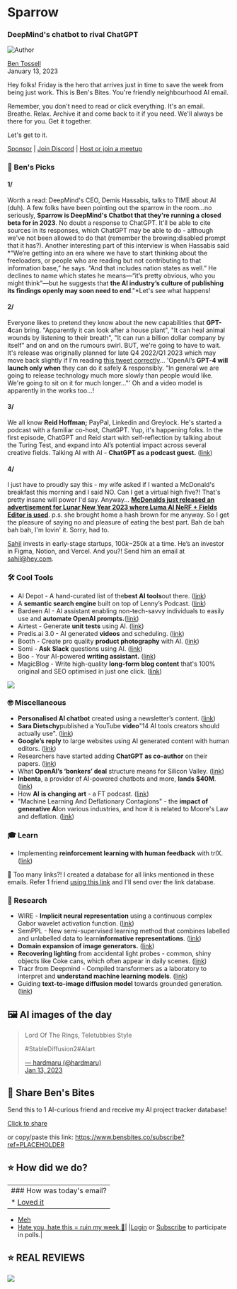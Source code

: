 # Sparrow

### DeepMind's chatbot to rival ChatGPT

![Author](https://media.beehiiv.com/cdn-cgi/image/format=auto,onerror=redirect/uploads/user/profile_picture/fc858b4d-39e3-4be1-abf4-2b55504e21a2/thumb_uJ4UYake_400x400.jpg)

[Ben Tossell](https://www.twitter.com/bentossell)  
January 13, 2023

Hey folks! Friday is the hero that arrives just in time to save the week from being just work. This is Ben's Bites. You're friendly neighbourhood AI email.

Remember, you don't need to read or click everything. It's an email. Breathe. Relax. Archive it and come back to it if you need. We'll always be there for you. Get it together.

Let's get to it.

[Sponsor](https://flight.beehiiv.net/v2/clicks/eyJhbGciOiJIUzI1NiIsInR5cCI6IkpXVCJ9.eyJ1cmwiOiJodHRwczovL3Nwb25zb3IuYmVuc2JpdGVzLmNvLyIsInBvc3RfaWQiOiI0ZDUyODZiOS1mNGY4LTRkNjYtODNmNy0yOTkwNzJkNzI3NzQiLCJwdWJsaWNhdGlvbl9pZCI6IjQ0N2Y2ZTYwLWUzNmEtNDY0Mi1iNmY4LTQ2YmViMTkwNDVlYyIsInZpc2l0X3Rva2VuIjoiYTkwZDNhZmEtN2Y3NS00YmUyLTlhOGYtMGYwZWYyN2Q1ZjI3IiwiaWF0IjoxNjc0MDMxODQ1LjI0NiwiaXNzIjoib3JjaGlkIn0.MZg6sJFIo0luFsL7GyZO6afRNBSCWeklCyaS55rS2B4) | [Join Discord](https://flight.beehiiv.net/v2/clicks/eyJhbGciOiJIUzI1NiIsInR5cCI6IkpXVCJ9.eyJ1cmwiOiJodHRwczovL2Rpc2NvcmQuZ2cvcWQ5Mk5LakRkRSIsInBvc3RfaWQiOiI0ZDUyODZiOS1mNGY4LTRkNjYtODNmNy0yOTkwNzJkNzI3NzQiLCJwdWJsaWNhdGlvbl9pZCI6IjQ0N2Y2ZTYwLWUzNmEtNDY0Mi1iNmY4LTQ2YmViMTkwNDVlYyIsInZpc2l0X3Rva2VuIjoiYTkwZDNhZmEtN2Y3NS00YmUyLTlhOGYtMGYwZWYyN2Q1ZjI3IiwiaWF0IjoxNjc0MDMxODQ1LjI0NiwiaXNzIjoib3JjaGlkIn0.1Aj_IeK6S74nfkTvlY7IPydg-G5qcymrOXgsQ0B7D6c) | [Host or join a meetup](https://flight.beehiiv.net/v2/clicks/eyJhbGciOiJIUzI1NiIsInR5cCI6IkpXVCJ9.eyJ1cmwiOiJodHRwczovL21lZXR1cHMuYmVuc2JpdGVzLmNvLyIsInBvc3RfaWQiOiI0ZDUyODZiOS1mNGY4LTRkNjYtODNmNy0yOTkwNzJkNzI3NzQiLCJwdWJsaWNhdGlvbl9pZCI6IjQ0N2Y2ZTYwLWUzNmEtNDY0Mi1iNmY4LTQ2YmViMTkwNDVlYyIsInZpc2l0X3Rva2VuIjoiYTkwZDNhZmEtN2Y3NS00YmUyLTlhOGYtMGYwZWYyN2Q1ZjI3IiwiaWF0IjoxNjc0MDMxODQ1LjI0NiwiaXNzIjoib3JjaGlkIn0.dJrVM1DWiz-rk_kfFsusrf9QfhPTEF_H7TkK1HB2_uc)

### 🤌 Ben's Picks

#### 1/

Worth a read: DeepMind's CEO, Demis Hassabis, talks to TIME about AI (duh). A few folks have been pointing out the sparrow in the room...no seriously, **Sparrow is DeepMind's Chatbot that they're running a closed beta for in 2023**. No doubt a response to ChatGPT. It'll be able to cite sources in its responses, which ChatGPT may be able to do - although we've not been allowed to do that (remember the browing:disabled prompt that it has?). Another interesting part of this interview is when Hassabis said *“We’re getting into an era where we have to start thinking about the freeloaders, or people who are reading but not contributing to that information base,” he says. “And that includes nation states as well.” He declines to name which states he means—“it’s pretty obvious, who you might think”—but he suggests that **the AI industry’s culture of publishing its findings openly may soon need to end**."*Let's see what happens!

#### 2/

Everyone likes to pretend they know about the new capabilities that **GPT-4**can bring. "Apparently it can look after a house plant", "It can heal animal wounds by listening to their breath", "It can run a billion dollar company by itself" and on and on the rumours swirl. BUT, we're going to have to wait. It's release was originally planned for late Q4 2022/Q1 2023 which may move back slightly if I'm reading [this tweet correctly](https://flight.beehiiv.net/v2/clicks/eyJhbGciOiJIUzI1NiIsInR5cCI6IkpXVCJ9.eyJ1cmwiOiJodHRwczovL3R3aXR0ZXIuY29tL3JlYWRrcnlzdGFsaHUvc3RhdHVzLzE2MTM3NjE0OTk2MTI0Nzk0ODkiLCJwb3N0X2lkIjoiNGQ1Mjg2YjktZjRmOC00ZDY2LTgzZjctMjk5MDcyZDcyNzc0IiwicHVibGljYXRpb25faWQiOiI0NDdmNmU2MC1lMzZhLTQ2NDItYjZmOC00NmJlYjE5MDQ1ZWMiLCJ2aXNpdF90b2tlbiI6ImE5MGQzYWZhLTdmNzUtNGJlMi05YThmLTBmMGVmMjdkNWYyNyIsImlhdCI6MTY3NDAzMTg0NS4yNDYsImlzcyI6Im9yY2hpZCJ9.BXYNt4XbmrC3OA5MF6XWYUEt5ufcpCXovPbW6AmPOxE)... 'OpenAI’s **GPT-4 will launch only when** they can do it safely & responsibly. “In general we are going to release technology much more slowly than people would like. We're going to sit on it for much longer..."' Oh and a video model is apparently in the works too...!

#### 3/

We all know **Reid Hoffman;** PayPal, Linkedin and Greylock. He's started a podcast with a familiar co-host, ChatGPT. Yup, it's happening folks. In the first episode, ChatGPT and Reid start with self-reflection by talking about the Turing Test, and expand into AI’s potential impact across several creative fields. Talking AI with AI - **ChatGPT as a podcast guest.** ([<u>link</u>](https://flight.beehiiv.net/v2/clicks/eyJhbGciOiJIUzI1NiIsInR5cCI6IkpXVCJ9.eyJ1cmwiOiJodHRwczovL2dyZXlsb2NrLmNvbS9ncmV5bWF0dGVyL3JlaWQtaG9mZm1hbi1jaGF0Ym90cy10YWxraW5nLWFpLXdpdGgtYWkvIiwicG9zdF9pZCI6IjRkNTI4NmI5LWY0ZjgtNGQ2Ni04M2Y3LTI5OTA3MmQ3Mjc3NCIsInB1YmxpY2F0aW9uX2lkIjoiNDQ3ZjZlNjAtZTM2YS00NjQyLWI2ZjgtNDZiZWIxOTA0NWVjIiwidmlzaXRfdG9rZW4iOiJhOTBkM2FmYS03Zjc1LTRiZTItOWE4Zi0wZjBlZjI3ZDVmMjciLCJpYXQiOjE2NzQwMzE4NDUuMjQ2LCJpc3MiOiJvcmNoaWQifQ.qgDuu09xbt_Hb_QKfdARoqyTxyRNeLQUlvqXuJ41_cU))

#### 4/

I just have to proudly say this - my wife asked if I wanted a McDonald's breakfast this morning and I said NO. Can I get a virtual high five?! That's pretty insane will power I'd say. Anyway... **[McDonalds just released an advertisement for Lunar New Year 2023 where Luma AI NeRF + Fields Editor is used](https://flight.beehiiv.net/v2/clicks/eyJhbGciOiJIUzI1NiIsInR5cCI6IkpXVCJ9.eyJ1cmwiOiJodHRwczovL3d3dy55b3V0dWJlLmNvbS93YXRjaD92PTM0S2VCblN3dm1jJmZlYXR1cmU9eW91dHUuYmUiLCJwb3N0X2lkIjoiNGQ1Mjg2YjktZjRmOC00ZDY2LTgzZjctMjk5MDcyZDcyNzc0IiwicHVibGljYXRpb25faWQiOiI0NDdmNmU2MC1lMzZhLTQ2NDItYjZmOC00NmJlYjE5MDQ1ZWMiLCJ2aXNpdF90b2tlbiI6ImE5MGQzYWZhLTdmNzUtNGJlMi05YThmLTBmMGVmMjdkNWYyNyIsImlhdCI6MTY3NDAzMTg0NS4yNDYsImlzcyI6Im9yY2hpZCJ9.b7UqusqFHN1_gnEgNGzEqxUox18xOmzcuUORwNc7Jao)**. p.s. she brought home a hash brown for me anyway. So I get the pleasure of saying no and pleasure of eating the best part. Bah de bah bah bah, I'm lovin' it. Sorry, had to.

[Sahil](https://flight.beehiiv.net/v2/clicks/eyJhbGciOiJIUzI1NiIsInR5cCI6IkpXVCJ9.eyJ1cmwiOiJodHRwczovL3R3aXR0ZXIuY29tL3NobCkiLCJwb3N0X2lkIjoiNGQ1Mjg2YjktZjRmOC00ZDY2LTgzZjctMjk5MDcyZDcyNzc0IiwicHVibGljYXRpb25faWQiOiI0NDdmNmU2MC1lMzZhLTQ2NDItYjZmOC00NmJlYjE5MDQ1ZWMiLCJ2aXNpdF90b2tlbiI6ImE5MGQzYWZhLTdmNzUtNGJlMi05YThmLTBmMGVmMjdkNWYyNyIsImlhdCI6MTY3NDAzMTg0NS4yNDYsImlzcyI6Im9yY2hpZCJ9.aDThLWn17q103ltYHRzDj7uIYgBwsXP5NfqjpuDQdco) invests in early-stage startups, $100k-$250k at a time. He’s an investor in Figma, Notion, and Vercel. And you?! Send him an email at [sahil@hey.com](https://flight.beehiiv.net/v2/clicks/eyJhbGciOiJIUzI1NiIsInR5cCI6IkpXVCJ9.eyJ1cmwiOiJtYWlsdG86c2FoaWxAaGV5LmNvbSIsInBvc3RfaWQiOiI0ZDUyODZiOS1mNGY4LTRkNjYtODNmNy0yOTkwNzJkNzI3NzQiLCJwdWJsaWNhdGlvbl9pZCI6IjQ0N2Y2ZTYwLWUzNmEtNDY0Mi1iNmY4LTQ2YmViMTkwNDVlYyIsInZpc2l0X3Rva2VuIjoiYTkwZDNhZmEtN2Y3NS00YmUyLTlhOGYtMGYwZWYyN2Q1ZjI3IiwiaWF0IjoxNjc0MDMxODQ1LjI0NiwiaXNzIjoib3JjaGlkIn0._C3vwq_QU65BLlVzyBNpPoAOIXql1JODVUgBd1zT7I8).

### 🛠️ Cool Tools

* AI Depot - A hand-curated list of the**best AI tools**out there. ([<u>link</u>](https://flight.beehiiv.net/v2/clicks/eyJhbGciOiJIUzI1NiIsInR5cCI6IkpXVCJ9.eyJ1cmwiOiJodHRwczovL2FpZGVwb3QuY28vIiwicG9zdF9pZCI6IjRkNTI4NmI5LWY0ZjgtNGQ2Ni04M2Y3LTI5OTA3MmQ3Mjc3NCIsInB1YmxpY2F0aW9uX2lkIjoiNDQ3ZjZlNjAtZTM2YS00NjQyLWI2ZjgtNDZiZWIxOTA0NWVjIiwidmlzaXRfdG9rZW4iOiJhOTBkM2FmYS03Zjc1LTRiZTItOWE4Zi0wZjBlZjI3ZDVmMjciLCJpYXQiOjE2NzQwMzE4NDUuMjQ2LCJpc3MiOiJvcmNoaWQifQ.iEDKU0JVEGTP8-5EZOiPZEO5RTGDa8yyNfxhsbuwJ-I))
* A **semantic search engine** built on top of Lenny’s Podcast. ([<u>link</u>](https://flight.beehiiv.net/v2/clicks/eyJhbGciOiJIUzI1NiIsInR5cCI6IkpXVCJ9.eyJ1cmwiOiJodHRwczovL3d3dy5wcm9kdWN0aHVudC5jb20vcG9zdHMvbGVubnktcy1wb2RjYXN0LXNlYXJjaCIsInBvc3RfaWQiOiI0ZDUyODZiOS1mNGY4LTRkNjYtODNmNy0yOTkwNzJkNzI3NzQiLCJwdWJsaWNhdGlvbl9pZCI6IjQ0N2Y2ZTYwLWUzNmEtNDY0Mi1iNmY4LTQ2YmViMTkwNDVlYyIsInZpc2l0X3Rva2VuIjoiYTkwZDNhZmEtN2Y3NS00YmUyLTlhOGYtMGYwZWYyN2Q1ZjI3IiwiaWF0IjoxNjc0MDMxODQ1LjI0NiwiaXNzIjoib3JjaGlkIn0.YGTecLKz2bbSqrxcg3Mf7FE2sBUMZUxMbV8RAoZQWus))
* Bardeen AI - AI assistant enabling non-tech-savvy individuals to easily use and **automate OpenAI prompts.**([<u>link</u>](https://flight.beehiiv.net/v2/clicks/eyJhbGciOiJIUzI1NiIsInR5cCI6IkpXVCJ9.eyJ1cmwiOiJodHRwczovL3R3aXR0ZXIuY29tL2JhcmRlZW5haS9zdGF0dXMvMTYxMzUzNjMzNzQ1MzUyNzA0OCIsInBvc3RfaWQiOiI0ZDUyODZiOS1mNGY4LTRkNjYtODNmNy0yOTkwNzJkNzI3NzQiLCJwdWJsaWNhdGlvbl9pZCI6IjQ0N2Y2ZTYwLWUzNmEtNDY0Mi1iNmY4LTQ2YmViMTkwNDVlYyIsInZpc2l0X3Rva2VuIjoiYTkwZDNhZmEtN2Y3NS00YmUyLTlhOGYtMGYwZWYyN2Q1ZjI3IiwiaWF0IjoxNjc0MDMxODQ1LjI0NiwiaXNzIjoib3JjaGlkIn0.n3O2tPzRpmqjr8P8M8sMT1zK_WNHgXUXaItpYxobGyw))
* Airtest - Generate **unit** **tests** using AI. ([link](https://flight.beehiiv.net/v2/clicks/eyJhbGciOiJIUzI1NiIsInR5cCI6IkpXVCJ9.eyJ1cmwiOiJodHRwczovL3d3dy5haXJ0ZXN0LmRldi8iLCJwb3N0X2lkIjoiNGQ1Mjg2YjktZjRmOC00ZDY2LTgzZjctMjk5MDcyZDcyNzc0IiwicHVibGljYXRpb25faWQiOiI0NDdmNmU2MC1lMzZhLTQ2NDItYjZmOC00NmJlYjE5MDQ1ZWMiLCJ2aXNpdF90b2tlbiI6ImE5MGQzYWZhLTdmNzUtNGJlMi05YThmLTBmMGVmMjdkNWYyNyIsImlhdCI6MTY3NDAzMTg0NS4yNDYsImlzcyI6Im9yY2hpZCJ9.4aunbFIVZZm4bvekjQYTTuQQRxKMIHn0VVUn_k7HJ2g))
* Predis.ai 3.0 - AI generated **videos** and scheduling. ([link](https://flight.beehiiv.net/v2/clicks/eyJhbGciOiJIUzI1NiIsInR5cCI6IkpXVCJ9.eyJ1cmwiOiJodHRwczovL3ByZWRpcy5haS8iLCJwb3N0X2lkIjoiNGQ1Mjg2YjktZjRmOC00ZDY2LTgzZjctMjk5MDcyZDcyNzc0IiwicHVibGljYXRpb25faWQiOiI0NDdmNmU2MC1lMzZhLTQ2NDItYjZmOC00NmJlYjE5MDQ1ZWMiLCJ2aXNpdF90b2tlbiI6ImE5MGQzYWZhLTdmNzUtNGJlMi05YThmLTBmMGVmMjdkNWYyNyIsImlhdCI6MTY3NDAzMTg0NS4yNDYsImlzcyI6Im9yY2hpZCJ9.I42R_pHQOw-e2301zIAlcT0rC2jC3hr34w98-21xuuY))
* Booth - Create pro quality **product photography** with AI. ([<u>link</u>](https://flight.beehiiv.net/v2/clicks/eyJhbGciOiJIUzI1NiIsInR5cCI6IkpXVCJ9.eyJ1cmwiOiJodHRwczovL3d3dy5ib290aC5haS8iLCJwb3N0X2lkIjoiNGQ1Mjg2YjktZjRmOC00ZDY2LTgzZjctMjk5MDcyZDcyNzc0IiwicHVibGljYXRpb25faWQiOiI0NDdmNmU2MC1lMzZhLTQ2NDItYjZmOC00NmJlYjE5MDQ1ZWMiLCJ2aXNpdF90b2tlbiI6ImE5MGQzYWZhLTdmNzUtNGJlMi05YThmLTBmMGVmMjdkNWYyNyIsImlhdCI6MTY3NDAzMTg0NS4yNDcsImlzcyI6Im9yY2hpZCJ9.rzqoSQ8joqNQQU-2sGURLJA6-fivPP4DVkt5_deqHGw))
* Somi - **Ask** **Slack** questions using AI. ([link](https://flight.beehiiv.net/v2/clicks/eyJhbGciOiJIUzI1NiIsInR5cCI6IkpXVCJ9.eyJ1cmwiOiJodHRwczovL3d3dy5hc2tzb21pLmFwcC8iLCJwb3N0X2lkIjoiNGQ1Mjg2YjktZjRmOC00ZDY2LTgzZjctMjk5MDcyZDcyNzc0IiwicHVibGljYXRpb25faWQiOiI0NDdmNmU2MC1lMzZhLTQ2NDItYjZmOC00NmJlYjE5MDQ1ZWMiLCJ2aXNpdF90b2tlbiI6ImE5MGQzYWZhLTdmNzUtNGJlMi05YThmLTBmMGVmMjdkNWYyNyIsImlhdCI6MTY3NDAzMTg0NS4yNDcsImlzcyI6Im9yY2hpZCJ9.T1fGNhqdwnIYtNNSmJ2I_E1pWoSx4Lr2vfhxmQuKYNY))
* Boo - Your AI-powered **writing assistant.** ([<u>link</u>](https://flight.beehiiv.net/v2/clicks/eyJhbGciOiJIUzI1NiIsInR5cCI6IkpXVCJ9.eyJ1cmwiOiJodHRwczovL2Jvby5haS8iLCJwb3N0X2lkIjoiNGQ1Mjg2YjktZjRmOC00ZDY2LTgzZjctMjk5MDcyZDcyNzc0IiwicHVibGljYXRpb25faWQiOiI0NDdmNmU2MC1lMzZhLTQ2NDItYjZmOC00NmJlYjE5MDQ1ZWMiLCJ2aXNpdF90b2tlbiI6ImE5MGQzYWZhLTdmNzUtNGJlMi05YThmLTBmMGVmMjdkNWYyNyIsImlhdCI6MTY3NDAzMTg0NS4yNDcsImlzcyI6Im9yY2hpZCJ9.2OwYkuQf-UbphGsf5B5kJtZQ5zourgTNXPBNXYgIpBo))
* MagicBlog - Write high-quality **long-form blog content** that's 100% original and SEO optimised in just one click. ([<u>link</u>](https://flight.beehiiv.net/v2/clicks/eyJhbGciOiJIUzI1NiIsInR5cCI6IkpXVCJ9.eyJ1cmwiOiJodHRwczovL21hZ2ljYmxvZy5haS8iLCJwb3N0X2lkIjoiNGQ1Mjg2YjktZjRmOC00ZDY2LTgzZjctMjk5MDcyZDcyNzc0IiwicHVibGljYXRpb25faWQiOiI0NDdmNmU2MC1lMzZhLTQ2NDItYjZmOC00NmJlYjE5MDQ1ZWMiLCJ2aXNpdF90b2tlbiI6ImE5MGQzYWZhLTdmNzUtNGJlMi05YThmLTBmMGVmMjdkNWYyNyIsImlhdCI6MTY3NDAzMTg0NS4yNDcsImlzcyI6Im9yY2hpZCJ9.FRb63DDhAV9ix4KJ74QotFTwIokemGLPxjIj0DEJ9ww))

![](https://media.beehiiv.com/cdn-cgi/image/format=auto,onerror=redirect/uploads/asset/file/f3cb7e94-32ab-44f3-abd4-06976d0059d6/video.gif)

### 🤓 Miscellaneous

* **Personalised AI chatbot** created using a newsletter’s content. ([<u>link</u>](https://flight.beehiiv.net/v2/clicks/eyJhbGciOiJIUzI1NiIsInR5cCI6IkpXVCJ9.eyJ1cmwiOiJodHRwOi8vY2hhdC5udGtyaXMueHl6IiwicG9zdF9pZCI6IjRkNTI4NmI5LWY0ZjgtNGQ2Ni04M2Y3LTI5OTA3MmQ3Mjc3NCIsInB1YmxpY2F0aW9uX2lkIjoiNDQ3ZjZlNjAtZTM2YS00NjQyLWI2ZjgtNDZiZWIxOTA0NWVjIiwidmlzaXRfdG9rZW4iOiJhOTBkM2FmYS03Zjc1LTRiZTItOWE4Zi0wZjBlZjI3ZDVmMjciLCJpYXQiOjE2NzQwMzE4NDUuMjQ3LCJpc3MiOiJvcmNoaWQifQ.Y9LsWYcLeJxq8MW7eWMQyCA1YSrv76EFwpZaRH2csLE))
* **Sara Dietschy**published a YouTube **video**"14 AI tools creators should actually use". ([<u>link</u>](https://flight.beehiiv.net/v2/clicks/eyJhbGciOiJIUzI1NiIsInR5cCI6IkpXVCJ9.eyJ1cmwiOiJodHRwczovL3d3dy55b3V0dWJlLmNvbS93YXRjaD92PTAzaVNqTVEzYTFVIiwicG9zdF9pZCI6IjRkNTI4NmI5LWY0ZjgtNGQ2Ni04M2Y3LTI5OTA3MmQ3Mjc3NCIsInB1YmxpY2F0aW9uX2lkIjoiNDQ3ZjZlNjAtZTM2YS00NjQyLWI2ZjgtNDZiZWIxOTA0NWVjIiwidmlzaXRfdG9rZW4iOiJhOTBkM2FmYS03Zjc1LTRiZTItOWE4Zi0wZjBlZjI3ZDVmMjciLCJpYXQiOjE2NzQwMzE4NDUuMjQ3LCJpc3MiOiJvcmNoaWQifQ.rD4ToFg5bYCP3v5-wBjq33FUj-CgPrA2CuETcxSUiJc))
* **Google’s reply** to large websites using AI generated content with human editors. ([<u>link</u>](https://flight.beehiiv.net/v2/clicks/eyJhbGciOiJIUzI1NiIsInR5cCI6IkpXVCJ9.eyJ1cmwiOiJodHRwczovL3R3aXR0ZXIuY29tL2JsYWlybWFjZ3JlZ29yL3N0YXR1cy8xNjEzMTcwMzMzOTM4NTExODc1P3M9MjAmdD1CRjY0cHZic0JKTnRsbXVvODJOQll3IiwicG9zdF9pZCI6IjRkNTI4NmI5LWY0ZjgtNGQ2Ni04M2Y3LTI5OTA3MmQ3Mjc3NCIsInB1YmxpY2F0aW9uX2lkIjoiNDQ3ZjZlNjAtZTM2YS00NjQyLWI2ZjgtNDZiZWIxOTA0NWVjIiwidmlzaXRfdG9rZW4iOiJhOTBkM2FmYS03Zjc1LTRiZTItOWE4Zi0wZjBlZjI3ZDVmMjciLCJpYXQiOjE2NzQwMzE4NDUuMjQ3LCJpc3MiOiJvcmNoaWQifQ._x_BgCZcEyjJGEwnH3FF02PdcUfL738gn1Y9l4OQtcY))
* Researchers have started adding **ChatGPT as co-author** on their papers. ([<u>link</u>](https://flight.beehiiv.net/v2/clicks/eyJhbGciOiJIUzI1NiIsInR5cCI6IkpXVCJ9.eyJ1cmwiOiJodHRwczovL3R3aXR0ZXIuY29tL3Jhc2J0L3N0YXR1cy8xNjEzNjUyMzcwMTEzODU1NDg4P3M9MjAmdD1IVkt4VmxVeFJETEVGUW9EQ0t4R0RBIiwicG9zdF9pZCI6IjRkNTI4NmI5LWY0ZjgtNGQ2Ni04M2Y3LTI5OTA3MmQ3Mjc3NCIsInB1YmxpY2F0aW9uX2lkIjoiNDQ3ZjZlNjAtZTM2YS00NjQyLWI2ZjgtNDZiZWIxOTA0NWVjIiwidmlzaXRfdG9rZW4iOiJhOTBkM2FmYS03Zjc1LTRiZTItOWE4Zi0wZjBlZjI3ZDVmMjciLCJpYXQiOjE2NzQwMzE4NDUuMjQ3LCJpc3MiOiJvcmNoaWQifQ.zR6qJHI1HweWNz2mEy9znqLK-qRTlwt3HXkGR_07qEA))
* What **OpenAI’s ‘bonkers’ deal** structure means for Silicon Valley. ([<u>link</u>](https://flight.beehiiv.net/v2/clicks/eyJhbGciOiJIUzI1NiIsInR5cCI6IkpXVCJ9.eyJ1cmwiOiJodHRwczovL3d3dy50aGVpbmZvcm1hdGlvbi5jb20vYXJ0aWNsZXMvd2hhdC1vcGVuYWktcy1ib25rZXJzLWRlYWwtc3RydWN0dXJlLW1lYW5zLWZvci1zaWxpY29uLXZhbGxleT91dG1fc291cmNlPXRpX2FwcCIsInBvc3RfaWQiOiI0ZDUyODZiOS1mNGY4LTRkNjYtODNmNy0yOTkwNzJkNzI3NzQiLCJwdWJsaWNhdGlvbl9pZCI6IjQ0N2Y2ZTYwLWUzNmEtNDY0Mi1iNmY4LTQ2YmViMTkwNDVlYyIsInZpc2l0X3Rva2VuIjoiYTkwZDNhZmEtN2Y3NS00YmUyLTlhOGYtMGYwZWYyN2Q1ZjI3IiwiaWF0IjoxNjc0MDMxODQ1LjI0NywiaXNzIjoib3JjaGlkIn0.B9x2IhBPp3e95Jc2csmGeqEx-Bm5Et5bGaopBpVPJMY))
* **Inbenta**, a provider of AI-powered chatbots and more, **lands** **$40M**. ([link](https://flight.beehiiv.net/v2/clicks/eyJhbGciOiJIUzI1NiIsInR5cCI6IkpXVCJ9.eyJ1cmwiOiJodHRwczovL3RlY2hjcnVuY2guY29tLzIwMjMvMDEvMTEvaW5iZW50YS1hLXByb3ZpZGVyLW9mLWFpLXBvd2VyZWQtY2hhdGJvdHMtYW5kLW1vcmUtbGFuZHMtNDBtLyIsInBvc3RfaWQiOiI0ZDUyODZiOS1mNGY4LTRkNjYtODNmNy0yOTkwNzJkNzI3NzQiLCJwdWJsaWNhdGlvbl9pZCI6IjQ0N2Y2ZTYwLWUzNmEtNDY0Mi1iNmY4LTQ2YmViMTkwNDVlYyIsInZpc2l0X3Rva2VuIjoiYTkwZDNhZmEtN2Y3NS00YmUyLTlhOGYtMGYwZWYyN2Q1ZjI3IiwiaWF0IjoxNjc0MDMxODQ1LjI0NywiaXNzIjoib3JjaGlkIn0.KpzQk7nLNMnBHb5E0r7Bg8yIFBOS234YwYjFMs6upMI))
* How **AI** **is changing** **art** - a FT podcast. ([link](https://flight.beehiiv.net/v2/clicks/eyJhbGciOiJIUzI1NiIsInR5cCI6IkpXVCJ9.eyJ1cmwiOiJodHRwczovL3d3dy5mdC5jb20vY29udGVudC9kYjU2MDI3MC00ZGNhLTQ0MDItYmM2Ni02MzY4YTE4ZTU5ZTkiLCJwb3N0X2lkIjoiNGQ1Mjg2YjktZjRmOC00ZDY2LTgzZjctMjk5MDcyZDcyNzc0IiwicHVibGljYXRpb25faWQiOiI0NDdmNmU2MC1lMzZhLTQ2NDItYjZmOC00NmJlYjE5MDQ1ZWMiLCJ2aXNpdF90b2tlbiI6ImE5MGQzYWZhLTdmNzUtNGJlMi05YThmLTBmMGVmMjdkNWYyNyIsImlhdCI6MTY3NDAzMTg0NS4yNDcsImlzcyI6Im9yY2hpZCJ9.ilomynszdpbhj5Oil-yQyf1gCYDiiM08pvYrFK7KFdk))
* "Machine Learning And Deflationary Contagions" - the **impact of generative AI**on various industries, and how it is related to Moore's Law and deflation. ([link](https://flight.beehiiv.net/v2/clicks/eyJhbGciOiJIUzI1NiIsInR5cCI6IkpXVCJ9.eyJ1cmwiOiJodHRwczovL3d3dy5qb25zdG9rZXMuY29tL3AvbWFjaGluZS1sZWFybmluZy1hbmQtZGVmbGF0aW9uYXJ5IiwicG9zdF9pZCI6IjRkNTI4NmI5LWY0ZjgtNGQ2Ni04M2Y3LTI5OTA3MmQ3Mjc3NCIsInB1YmxpY2F0aW9uX2lkIjoiNDQ3ZjZlNjAtZTM2YS00NjQyLWI2ZjgtNDZiZWIxOTA0NWVjIiwidmlzaXRfdG9rZW4iOiJhOTBkM2FmYS03Zjc1LTRiZTItOWE4Zi0wZjBlZjI3ZDVmMjciLCJpYXQiOjE2NzQwMzE4NDUuMjQ3LCJpc3MiOiJvcmNoaWQifQ.pwtGThFku34DV6oDTHT3hBAy6LEt3a63DJhWP6GCIp4))

### 🎓 Learn

* Implementing **reinforcement learning with human feedback** with trlX. ([<u>link</u>](https://flight.beehiiv.net/v2/clicks/eyJhbGciOiJIUzI1NiIsInR5cCI6IkpXVCJ9.eyJ1cmwiOiJodHRwczovL3dhbmRiLmFpL2NhcnBlcmFpL3N1bW1hcml6ZV9STEhGL3JlcG9ydHMvSW1wbGVtZW50aW5nLVJMSEYtTGVhcm5pbmctdG8tU3VtbWFyaXplLXdpdGgtdHJsWC0tVm1sbGR6b3pNekF3T0RNMiIsInBvc3RfaWQiOiI0ZDUyODZiOS1mNGY4LTRkNjYtODNmNy0yOTkwNzJkNzI3NzQiLCJwdWJsaWNhdGlvbl9pZCI6IjQ0N2Y2ZTYwLWUzNmEtNDY0Mi1iNmY4LTQ2YmViMTkwNDVlYyIsInZpc2l0X3Rva2VuIjoiYTkwZDNhZmEtN2Y3NS00YmUyLTlhOGYtMGYwZWYyN2Q1ZjI3IiwiaWF0IjoxNjc0MDMxODQ1LjI0NywiaXNzIjoib3JjaGlkIn0.jn3GwzC5das5Cv32mQPlUPd0hd_PxMT6Qmj89YGVJqs))

👋 Too many links?! I created a database for all links mentioned in these emails. Refer 1 friend [using this link](https://flight.beehiiv.net/v2/clicks/eyJhbGciOiJIUzI1NiIsInR5cCI6IkpXVCJ9.eyJ1cmwiOiJodHRwczovL3d3dy5iZW5zYml0ZXMuY28vc3Vic2NyaWJlP3JlZj1QTEFDRUhPTERFUiIsInBvc3RfaWQiOiI0ZDUyODZiOS1mNGY4LTRkNjYtODNmNy0yOTkwNzJkNzI3NzQiLCJwdWJsaWNhdGlvbl9pZCI6IjQ0N2Y2ZTYwLWUzNmEtNDY0Mi1iNmY4LTQ2YmViMTkwNDVlYyIsInZpc2l0X3Rva2VuIjoiYTkwZDNhZmEtN2Y3NS00YmUyLTlhOGYtMGYwZWYyN2Q1ZjI3IiwiaWF0IjoxNjc0MDMxODQ1LjI0NywiaXNzIjoib3JjaGlkIn0.CuIN5IfdAz3VmdUaItD1hD6pcY-cQu5O1y5IuxiCKKw) and I'll send over the link database.

### 🔬 Research

* WIRE - **Implicit neural representation** using a continuous complex Gabor wavelet activation function. ([<u>link</u>](https://flight.beehiiv.net/v2/clicks/eyJhbGciOiJIUzI1NiIsInR5cCI6IkpXVCJ9.eyJ1cmwiOiJodHRwczovL2FyeGl2Lm9yZy9hYnMvMjMwMS4wNTE4NyIsInBvc3RfaWQiOiI0ZDUyODZiOS1mNGY4LTRkNjYtODNmNy0yOTkwNzJkNzI3NzQiLCJwdWJsaWNhdGlvbl9pZCI6IjQ0N2Y2ZTYwLWUzNmEtNDY0Mi1iNmY4LTQ2YmViMTkwNDVlYyIsInZpc2l0X3Rva2VuIjoiYTkwZDNhZmEtN2Y3NS00YmUyLTlhOGYtMGYwZWYyN2Q1ZjI3IiwiaWF0IjoxNjc0MDMxODQ1LjI0NywiaXNzIjoib3JjaGlkIn0.2epImjfXZ4Zc9lcBqNI8-WabV2XLndxhuM9V_GPJ9WA))
* SemPPL - New semi-supervised learning method that combines labelled and unlabelled data to learn**informative representations**. ([<u>link</u>](https://flight.beehiiv.net/v2/clicks/eyJhbGciOiJIUzI1NiIsInR5cCI6IkpXVCJ9.eyJ1cmwiOiJodHRwczovL2FyeGl2Lm9yZy9hYnMvMjMwMS4wNTE1OCIsInBvc3RfaWQiOiI0ZDUyODZiOS1mNGY4LTRkNjYtODNmNy0yOTkwNzJkNzI3NzQiLCJwdWJsaWNhdGlvbl9pZCI6IjQ0N2Y2ZTYwLWUzNmEtNDY0Mi1iNmY4LTQ2YmViMTkwNDVlYyIsInZpc2l0X3Rva2VuIjoiYTkwZDNhZmEtN2Y3NS00YmUyLTlhOGYtMGYwZWYyN2Q1ZjI3IiwiaWF0IjoxNjc0MDMxODQ1LjI0NywiaXNzIjoib3JjaGlkIn0.7Zs0pS5Yo0FjTKWvYYWlMTcVsk47bp52mLPi6S9hTKE))
* **Domain expansion of image generators.** ([<u>link</u>](https://flight.beehiiv.net/v2/clicks/eyJhbGciOiJIUzI1NiIsInR5cCI6IkpXVCJ9.eyJ1cmwiOiJodHRwczovL2FyeGl2Lm9yZy9hYnMvMjMwMS4wNTIyNSIsInBvc3RfaWQiOiI0ZDUyODZiOS1mNGY4LTRkNjYtODNmNy0yOTkwNzJkNzI3NzQiLCJwdWJsaWNhdGlvbl9pZCI6IjQ0N2Y2ZTYwLWUzNmEtNDY0Mi1iNmY4LTQ2YmViMTkwNDVlYyIsInZpc2l0X3Rva2VuIjoiYTkwZDNhZmEtN2Y3NS00YmUyLTlhOGYtMGYwZWYyN2Q1ZjI3IiwiaWF0IjoxNjc0MDMxODQ1LjI0NywiaXNzIjoib3JjaGlkIn0.7yo2_le1C4dm4p4UJkZ8HSdmesU1TxGfl0warYYlYzA))
* **Recovering lighting** from accidental light probes - common, shiny objects like Coke cans, which often appear in daily scenes. ([<u>link</u>](https://flight.beehiiv.net/v2/clicks/eyJhbGciOiJIUzI1NiIsInR5cCI6IkpXVCJ9.eyJ1cmwiOiJodHRwczovL2FyeGl2Lm9yZy9hYnMvMjMwMS4wNTIxMSIsInBvc3RfaWQiOiI0ZDUyODZiOS1mNGY4LTRkNjYtODNmNy0yOTkwNzJkNzI3NzQiLCJwdWJsaWNhdGlvbl9pZCI6IjQ0N2Y2ZTYwLWUzNmEtNDY0Mi1iNmY4LTQ2YmViMTkwNDVlYyIsInZpc2l0X3Rva2VuIjoiYTkwZDNhZmEtN2Y3NS00YmUyLTlhOGYtMGYwZWYyN2Q1ZjI3IiwiaWF0IjoxNjc0MDMxODQ1LjI0NywiaXNzIjoib3JjaGlkIn0.CnYOB6ucFar914a80kmuZHGzZlz7AsnTCj5iPVRrnJk))
* Tracr from Deepmind - Compiled transformers as a laboratory to interpret and **understand machine learning models**. ([<u>link</u>](https://flight.beehiiv.net/v2/clicks/eyJhbGciOiJIUzI1NiIsInR5cCI6IkpXVCJ9.eyJ1cmwiOiJodHRwczovL2FyeGl2Lm9yZy9hYnMvMjMwMS4wNTA2MiIsInBvc3RfaWQiOiI0ZDUyODZiOS1mNGY4LTRkNjYtODNmNy0yOTkwNzJkNzI3NzQiLCJwdWJsaWNhdGlvbl9pZCI6IjQ0N2Y2ZTYwLWUzNmEtNDY0Mi1iNmY4LTQ2YmViMTkwNDVlYyIsInZpc2l0X3Rva2VuIjoiYTkwZDNhZmEtN2Y3NS00YmUyLTlhOGYtMGYwZWYyN2Q1ZjI3IiwiaWF0IjoxNjc0MDMxODQ1LjI0NywiaXNzIjoib3JjaGlkIn0.MLAMixMtBWRZIlT-L6DoNsr-soxQc_LkKhXE-Dl7JwE))
* Guiding **text-to-image diffusion model** towards grounded generation. ([<u>link</u>](https://flight.beehiiv.net/v2/clicks/eyJhbGciOiJIUzI1NiIsInR5cCI6IkpXVCJ9.eyJ1cmwiOiJodHRwczovL2FyeGl2Lm9yZy9hYnMvMjMwMS4wNTIyMSIsInBvc3RfaWQiOiI0ZDUyODZiOS1mNGY4LTRkNjYtODNmNy0yOTkwNzJkNzI3NzQiLCJwdWJsaWNhdGlvbl9pZCI6IjQ0N2Y2ZTYwLWUzNmEtNDY0Mi1iNmY4LTQ2YmViMTkwNDVlYyIsInZpc2l0X3Rva2VuIjoiYTkwZDNhZmEtN2Y3NS00YmUyLTlhOGYtMGYwZWYyN2Q1ZjI3IiwiaWF0IjoxNjc0MDMxODQ1LjI0NywiaXNzIjoib3JjaGlkIn0.t9nthGZc2oGc-EQ2t0vSrfys1DxTmPqNddr8uLhMfz0))

## 🖼 AI images of the day


> >
> Lord Of The Rings, Teletubbies Style
>
> #StableDiffusion2#AIart
>
> [— hardmaru (@hardmaru)  
> Jan 13, 2023](https://twitter.com/hardmaru/status/1613843325613920256)

## 🤗 Share Ben's Bites

Send this to 1 AI-curious friend and receive my AI project tracker database!

[Click to share](https://flight.beehiiv.net/v2/clicks/eyJhbGciOiJIUzI1NiIsInR5cCI6IkpXVCJ9.eyJ1cmwiOiJodHRwczovL3d3dy5iZW5zYml0ZXMuY28vc3Vic2NyaWJlP3JlZj1QTEFDRUhPTERFUiIsInBvc3RfaWQiOiI0ZDUyODZiOS1mNGY4LTRkNjYtODNmNy0yOTkwNzJkNzI3NzQiLCJwdWJsaWNhdGlvbl9pZCI6IjQ0N2Y2ZTYwLWUzNmEtNDY0Mi1iNmY4LTQ2YmViMTkwNDVlYyIsInZpc2l0X3Rva2VuIjoiYTkwZDNhZmEtN2Y3NS00YmUyLTlhOGYtMGYwZWYyN2Q1ZjI3IiwiaWF0IjoxNjc0MDMxODQ1LjI0OCwiaXNzIjoib3JjaGlkIn0.db87ZxxLRHploIaC-N09ABUabkSDrLXWvWAY65RbGZA)

or copy/paste this link: https://www.bensbites.co/subscribe?ref=PLACEHOLDER

## ⭐️ How did we do?

||
|:---|
|### How was today's email?|
|* [Loved it](/login)
* [Meh](/login)
* [Hate you, hate this = ruin my week 🥹](/login)|
|[Login](/login) or [Subscribe](https://www.bensbites.co/subscribe) to participate in polls.|

## ⭐️ REAL REVIEWS

![](https://media.beehiiv.com/cdn-cgi/image/format=auto,onerror=redirect/uploads/asset/file/c8a91ecd-5477-493e-bb9d-9ed8f04bde24/Screenshot_2022-12-13_at_14.55.58.png)